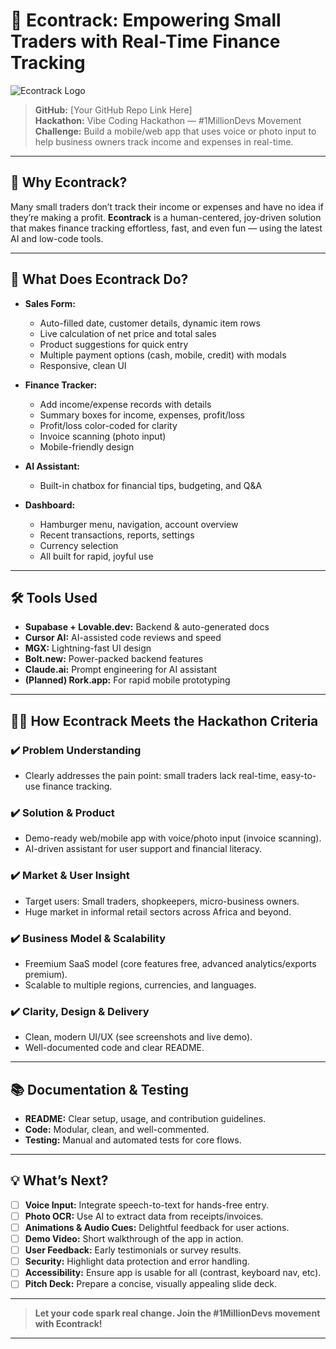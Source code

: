 # 🚀 Econtrack: Empowering Small Traders with Real-Time Finance Tracking

![Econtrack Logo](https://cdn.jsdelivr.net/npm/bootstrap-icons@1.11.3/icons/cart-fill.svg)

> **GitHub:** [Your GitHub Repo Link Here]  
> **Hackathon:** Vibe Coding Hackathon — #1MillionDevs Movement  
> **Challenge:** Build a mobile/web app that uses voice or photo input to help business owners track income and expenses in real-time.

---

## 🌟 Why Econtrack?

Many small traders don’t track their income or expenses and have no idea if they’re making a profit. **Econtrack** is a human-centered, joy-driven solution that makes finance tracking effortless, fast, and even fun — using the latest AI and low-code tools.

---

## 🎯 What Does Econtrack Do?

- **Sales Form:**  
    - Auto-filled date, customer details, dynamic item rows  
    - Live calculation of net price and total sales  
    - Product suggestions for quick entry  
    - Multiple payment options (cash, mobile, credit) with modals  
    - Responsive, clean UI

- **Finance Tracker:**  
    - Add income/expense records with details  
    - Summary boxes for income, expenses, profit/loss  
    - Profit/loss color-coded for clarity  
    - Invoice scanning (photo input)  
    - Mobile-friendly design

- **AI Assistant:**  
    - Built-in chatbox for financial tips, budgeting, and Q&A

- **Dashboard:**  
    - Hamburger menu, navigation, account overview  
    - Recent transactions, reports, settings  
    - Currency selection  
    - All built for rapid, joyful use

---

## 🛠️ Tools Used

- **Supabase + Lovable.dev:** Backend & auto-generated docs
- **Cursor AI:** AI-assisted code reviews and speed
- **MGX:** Lightning-fast UI design
- **Bolt.new:** Power-packed backend features
- **Claude.ai:** Prompt engineering for AI assistant
- **(Planned) Rork.app:** For rapid mobile prototyping

---

## 🧑‍💻 How Econtrack Meets the Hackathon Criteria

### ✔️ Problem Understanding
- Clearly addresses the pain point: small traders lack real-time, easy-to-use finance tracking.

### ✔️ Solution & Product
- Demo-ready web/mobile app with voice/photo input (invoice scanning).
- AI-driven assistant for user support and financial literacy.

### ✔️ Market & User Insight
- Target users: Small traders, shopkeepers, micro-business owners.
- Huge market in informal retail sectors across Africa and beyond.

### ✔️ Business Model & Scalability
- Freemium SaaS model (core features free, advanced analytics/exports premium).
- Scalable to multiple regions, currencies, and languages.

### ✔️ Clarity, Design & Delivery
- Clean, modern UI/UX (see screenshots and live demo).
- Well-documented code and clear README.

---

## 📚 Documentation & Testing

- **README:** Clear setup, usage, and contribution guidelines.
- **Code:** Modular, clean, and well-commented.
- **Testing:** Manual and automated tests for core flows.

---

## 💡 What’s Next?

- [ ] **Voice Input:** Integrate speech-to-text for hands-free entry.
- [ ] **Photo OCR:** Use AI to extract data from receipts/invoices.
- [ ] **Animations & Audio Cues:** Delightful feedback for user actions.
- [ ] **Demo Video:** Short walkthrough of the app in action.
- [ ] **User Feedback:** Early testimonials or survey results.
- [ ] **Security:** Highlight data protection and error handling.
- [ ] **Accessibility:** Ensure app is usable for all (contrast, keyboard nav, etc).
- [ ] **Pitch Deck:** Prepare a concise, visually appealing slide deck.

---

> **Let your code spark real change. Join the #1MillionDevs movement with Econtrack!**

---
